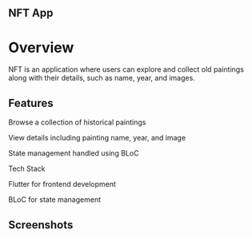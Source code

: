 ## NFT App

# Overview

NFT is an application where users can explore and collect old paintings along with their details, such as name, year, and images.

## Features

Browse a collection of historical paintings

View details including painting name, year, and image

State management handled using BLoC

Tech Stack

Flutter for frontend development

BLoC for state management

## Screenshots

